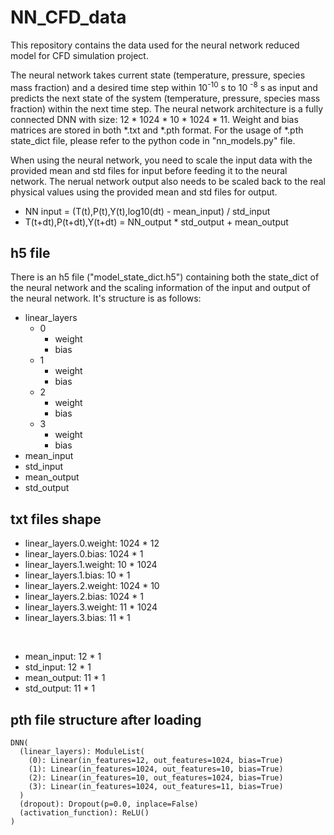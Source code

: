 # NN_CFD_data

This repository contains the data used for the neural network reduced model for CFD simulation project.

The neural network takes current state (temperature, pressure, species mass fraction) and a desired time step within 10<sup>-10</sup> s to 10 <sup>-8</sup> s as input and predicts the next state of the system (temperature, pressure, species mass fraction) within the next time step. The neural network architecture is a fully connected DNN with size: 12 * 1024 * 10 * 1024 * 11. Weight and bias matrices are stored in both *.txt and *.pth format. For the usage of *.pth state_dict file, please refer to the python code in "nn_models.py" file.

When using the neural network, you need to scale the input data with the provided mean and std files for input before feeding it to the neural network. The nerual network output also needs to be scaled back to the real physical values using the provided mean and std files for output.

- NN input = (T(t),P(t),Y(t),log10(dt) - mean_input) / std_input
- T(t+dt),P(t+dt),Y(t+dt) = NN_output * std_output + mean_output

## h5 file

There is an h5 file ("model_state_dict.h5") containing both the state_dict of the neural network and the scaling information of the input and output of the neural network. It's structure is as follows:

- linear_layers
  - 0
    - weight
    - bias
  - 1
    - weight
    - bias
  - 2
    - weight
    - bias
  - 3
    - weight
    - bias
- mean_input
- std_input
- mean_output
- std_output

## txt files shape

- linear_layers.0.weight: 1024 * 12
- linear_layers.0.bias:   1024 * 1
- linear_layers.1.weight: 10 * 1024
- linear_layers.1.bias:   10 * 1
- linear_layers.2.weight: 1024 * 10
- linear_layers.2.bias:   1024 * 1
- linear_layers.3.weight: 11 * 1024
- linear_layers.3.bias:   11 * 1

<br/>

- mean_input: 12 * 1
- std_input:  12 * 1
- mean_output: 11 * 1
- std_output:  11 * 1

## pth file structure after loading

```
DNN(
  (linear_layers): ModuleList(
    (0): Linear(in_features=12, out_features=1024, bias=True)
    (1): Linear(in_features=1024, out_features=10, bias=True)
    (2): Linear(in_features=10, out_features=1024, bias=True)
    (3): Linear(in_features=1024, out_features=11, bias=True)
  )
  (dropout): Dropout(p=0.0, inplace=False)
  (activation_function): ReLU()
)
```
